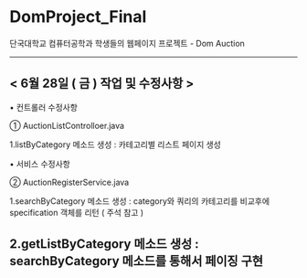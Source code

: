 # DomProject_Final
단국대학교 컴퓨터공학과 학생들의 웹페이지 프로젝트 - Dom Auction 

---
## < 6월 28일 ( 금 ) 작업 및 수정사항 >



• 컨트롤러 수정사항 

① AuctionListControlloer.java


1.listByCategory 메소드 생성 : 카테고리별 리스트 페이지 생성




• 서비스 수정사항 

② AuctionRegisterService.java


1.searchByCategory 메소드 생성 : category와 쿼리의 카테고리를 비교후에 specification 객체를 리턴 ( 주석 참고 )

2.getListByCategory 메소드 생성 : searchByCategory 메소드를 통해서 페이징 구현
---
